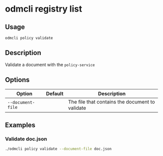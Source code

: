 # odmcli registry list

## Usage

`odmcli policy validate`

## Description

Validate a document with the `policy-service`

## Options

Option|Default|Description
-------|----------|-------
`--document-file`||The file that contains the document to validate


## Examples

### Validate doc.json
```bash
./odmcli policy validate --document-file doc.json
```


